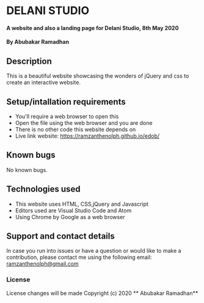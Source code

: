 # DELANI STUDIO
#### A website and also a landing page for Delani Studio, 8th May 2020
#### By **Abubakar Ramadhan**
## Description
This is a beautiful website showcasing the wonders of jQuery and css to create an interactive website.
## Setup/intallation requirements
* You'll require a web browser to open this
* Open the file using the web browser and you are done
* There is no other code this website depends on
* Live link website: https://ramzanthenolph.github.io/edob/
## Known bugs
No known bugs.
## Technologies used
* This website uses HTML, CSS,jQuery and Javascript
* Editors used are Visual Studio Code and Atom
* Using Chrome by Google as a web browser
## Support and contact details
In case you run into issues or have a question or would like to make a contribution, please contact me using the following email:
ramzanthenolph@gmail.com
### License
License changes will be made
Copyright (c) 2020 ** Abubakar Ramadhan** 
